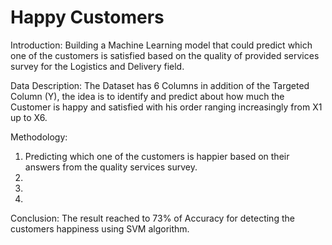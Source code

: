 # Happy Customers

Introduction: 
Building a Machine Learning model that could predict which one of the customers is satisfied based on the quality of provided services survey for the Logistics and Delivery field.

Data Description:
The Dataset has 6 Columns in addition of the Targeted Column (Y), the idea is to identify and predict about how much the Customer is happy and satisfied with his order ranging increasingly from X1 up to X6.

Methodology:
1. Predicting which one of the customers is happier based on their answers from the quality services survey.
2. 
3.
4.


Conclusion: 
The result reached to 73% of Accuracy for detecting the customers happiness using SVM algorithm.
